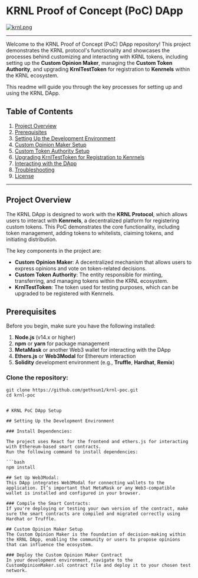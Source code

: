 # KRNL Proof of Concept (PoC) DApp

[![krnl.png](https://i.postimg.cc/tJGnBp7n/krnl.png)](https://postimg.cc/S2VKs06m)

---

Welcome to the KRNL Proof of Concept (PoC) DApp repository! This project demonstrates the KRNL protocol's functionality and showcases the processes behind customizing and interacting with KRNL tokens, including setting up the **Custom Opinion Maker**, managing the **Custom Token Authority**, and upgrading **KrnlTestToken** for registration to **Kenrnels** within the KRNL ecosystem.

This readme will guide you through the key processes for setting up and using the KRNL DApp.

## Table of Contents

1. [Project Overview](#project-overview)
2. [Prerequisites](#prerequisites)
3. [Setting Up the Development Environment](#setting-up-the-development-environment)
4. [Custom Opinion Maker Setup](#custom-opinion-maker-setup)
5. [Custom Token Authority Setup](#custom-token-authority-setup)
6. [Upgrading KrnlTestToken for Registration to Kenrnels](#upgrading-krnltesttoken-for-registration-to-kenrnels)
7. [Interacting with the DApp](#interacting-with-the-dapp)
8. [Troubleshooting](#troubleshooting)
9. [License](#license)

---

## Project Overview

The KRNL DApp is designed to work with the **KRNL Protocol**, which allows users to interact with **Kenrnels**, a decentralized platform for registering custom tokens. This PoC demonstrates the core functionality, including token management, adding tokens to whitelists, claiming tokens, and initiating distribution.

The key components in the project are:
- **Custom Opinion Maker**: A decentralized mechanism that allows users to express opinions and vote on token-related decisions.
- **Custom Token Authority**: The entity responsible for minting, transferring, and managing tokens within the KRNL ecosystem.
- **KrnlTestToken**: The token used for testing purposes, which can be upgraded to be registered with Kenrnels.

## Prerequisites

Before you begin, make sure you have the following installed:

1. **Node.js** (v14.x or higher)
2. **npm** or **yarn** for package management
3. **MetaMask** or another Web3 wallet for interacting with the DApp
4. **Ethers.js** or **Web3Modal** for Ethereum interaction
5. **Solidity** development environment (e.g., **Truffle**, **Hardhat**, **Remix**)


### Clone the repository:

```
git clone https://github.com/gethsun1/krnl-poc.git
cd krnl-poc


# KRNL PoC DApp Setup

## Setting Up the Development Environment

### Install Dependencies:

The project uses React for the frontend and ethers.js for interacting with Ethereum-based smart contracts.  
Run the following command to install dependencies:

```bash
npm install

## Set Up Web3Modal:
This DApp integrates Web3Modal for connecting wallets to the application. It’s important that MetaMask or any Web3-compatible wallet is installed and configured in your browser.

### Compile the Smart Contracts:
If you're deploying or testing your own version of the contract, make sure the smart contracts are compiled and migrated correctly using Hardhat or Truffle.

## Custom Opinion Maker Setup
The Custom Opinion Maker is the foundation of decision-making within the KRNL DApp, enabling the community or users to propose opinions that can influence the ecosystem.

### Deploy the Custom Opinion Maker Contract
In your development environment, navigate to the CustomOpinionMaker.sol contract file and deploy it to your chosen test network.



